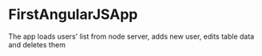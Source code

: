 # FirstAngularJSApp
The app loads users' list from node server, adds new user, edits table data and deletes them
